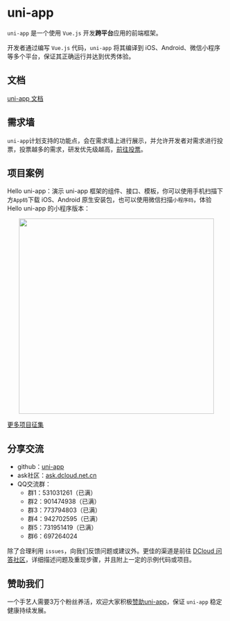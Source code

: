 # uni-app
`uni-app` 是一个使用 `Vue.js` 开发**跨平台**应用的前端框架。

开发者通过编写 `Vue.js` 代码，`uni-app` 将其编译到 iOS、Android、微信小程序等多个平台，保证其正确运行并达到优秀体验。

## 文档

[uni-app 文档](https://uniapp.dcloud.io)

## 需求墙

`uni-app`计划支持的功能点，会在需求墙上进行展示，并允许开发者对需求进行投票，投票越多的需求，研发优先级越高，[前往投票](https://dev.dcloud.net.cn/wish/)。

## 项目案例

Hello uni-app：演示 uni-app 框架的组件、接口、模板，你可以使用手机扫描下方`App码`下载 iOS、Android 原生安装包，也可以使用微信扫描`小程序码`，体验 Hello uni-app 的小程序版本：

<p align="center">
	<img src="https://img-cdn-qiniu.dcloud.net.cn/img/ipe.png" width="450"/>
</p>

[更多项目征集](https://github.com/dcloudio/uni-app/issues/6)

## 分享交流

- github：[uni-app](https://github.com/dcloudio/uni-app)
- ask社区：[ask.dcloud.net.cn](http://ask.dcloud.net.cn/explore/category-12)
- QQ交流群：
  - 群1：531031261（已满）
  - 群2：901474938（已满）
  - 群3：773794803（已满）
  - 群4：942702595（已满）
  - 群5：731951419（已满）
  - 群6：697264024
  

除了合理利用 `issues`，向我们反馈问题或建议外。更佳的渠道是前往 [DCloud 问答社区](https://ask.dcloud.net.cn/explore/)，详细描述问题及重现步骤，并且附上一定的示例代码或项目。

## 赞助我们

一个手艺人需要3万个粉丝养活，欢迎大家积极[赞助uni-app](http://dev.dcloud.net.cn/sponsor/?channel=uniapp)，保证 `uni-app` 稳定健康持续发展。
